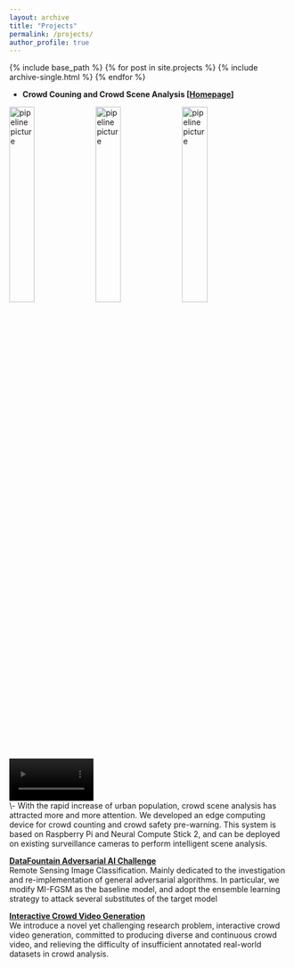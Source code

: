 ```yaml
--- 
layout: archive 
title: "Projects" 
permalink: /projects/ 
author_profile: true 
--- 
```

{% include base_path %} 
{% for post in site.projects %} 
    {% include archive-single.html %} 
{% endfor %}

- <b>Crowd Couning and Crowd Scene Analysis [[Homepage](https://devmesh.intel.com/projects/a-crowd-counting-and-intelligent-warning-system-in-unconstrained-crowd-scenes)]</b> <br>
<div>
    <img class="img-responsive center-block" alt="pipeline picture" src="https://yongtuoliu.github.io/images/raspberry.jpg" style="width:30%">
    <img class="img-responsive center-block" alt="pipeline picture" src="https://yongtuoliu.github.io/images/system.jpeg" style="width:30%">
    <img class="img-responsive center-block" alt="pipeline picture" src="https://yongtuoliu.github.io/images/presentation.mp4" style="width:30%">
    <video src="https://yongtuoliu.github.io/images/presentation.mp4" autoplay="autoplay" style="width:30%"></video>
</div>
\- With the rapid increase of urban population, crowd scene analysis has attracted more and more attention. We developed an edge computing device for crowd counting and crowd safety pre-warning. This system is based on Raspberry Pi and Neural Compute Stick 2, and can be deployed on existing surveillance cameras to perform intelligent scene analysis.

<b>[DataFountain Adversarial AI Challenge](https://www.datafountain.cn/)</b> <br> 
Remote Sensing Image Classification. Mainly dedicated to the investigation and re-implementation of general adversarial
algorithms. In particular, we modify MI-FGSM as the baseline model, and adopt the ensemble
learning strategy to attack several substitutes of the target model

<b>[Interactive Crowd Video Generation](https://devmesh.intel.com/projects/interactive-crowd-video-generation)</b> <br> 
We introduce a novel yet challenging research problem, interactive crowd video generation, committed to producing diverse and continuous crowd video, and relieving the difficulty of insufficient annotated real-world datasets in crowd analysis.
